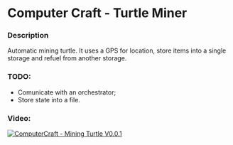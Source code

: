 # Computer Craft - Turtle Miner

### Description
Automatic mining turtle. It uses a GPS for location, store items into a single storage and refuel from another storage. 

### TODO:
- Comunicate with an orchestrator;
- Store state into a file.

### Video:
[![ComputerCraft - Mining Turtle V0.0.1](https://img.youtube.com/vi/EFWonYmRnjo/0.jpg)](http://www.youtube.com/watch?v=EFWonYmRnjo "ComputerCraft - Mining Turtle V0.0.1")
